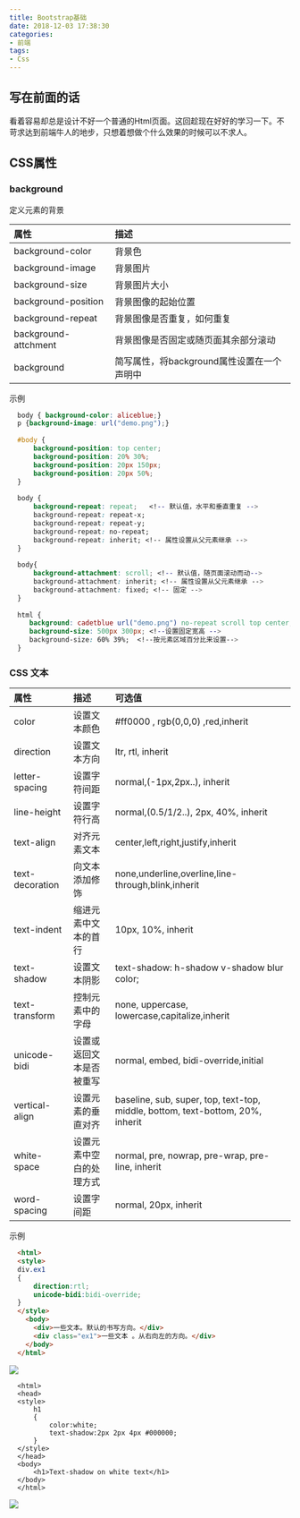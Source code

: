 ```yaml
---
title: Bootstrap基础
date: 2018-12-03 17:38:30
categories:
- 前端
tags:
- Css
---
```


## 写在前面的话

 看着容易却总是设计不好一个普通的Html页面。这回趁现在好好的学习一下。不苛求达到前端牛人的地步，只想着想做个什么效果的时候可以不求人。

## CSS属性

### background

  定义元素的背景      
 
| 属性               | 描述          |
|:------------------|:--------------|
|background-color   | 背景色         |
|background-image   | 背景图片       |
|background-size    | 背景图片大小       |
|background-position| 背景图像的起始位置|
|background-repeat  | 背景图像是否重复，如何重复|
|background-attchment| 背景图像是否固定或随页面其余部分滚动|
|background         | 简写属性，将background属性设置在一个声明中|
  
  示例
  
  ```css
    body { background-color: aliceblue;}
    p {background-image: url("demo.png");}
    
    #body {
        background-position: top center;  
        background-position: 20% 30%;
        background-position: 20px 150px;
        background-position: 20px 50%;
    }
    
    body {
        background-repeat: repeat;   <!-- 默认值，水平和垂直重复 -->
        background-repeat: repeat-x; 
        background-repeat: repeat-y;
        background-repeat: no-repeat; 
        background-repeat: inherit; <!-- 属性设置从父元素继承 -->
    }
    
    body{
        background-attachment: scroll; <!-- 默认值，随页面滚动而动-->
        background-attachment: inherit; <!-- 属性设置从父元素继承 -->
        background-attachment: fixed; <!-- 固定 -->
    }
    
    html {
       background: cadetblue url("demo.png") no-repeat scroll top center;
       background-size: 500px 300px; <!--设置固定宽高 -->
       background-size: 60% 39%;  <!--按元素区域百分比来设置-->
    }
  ```
 
 ### CSS 文本
 
  | 属性          | 描述                        |  可选值              |
  |:----------------|:---------------------------|:-----------------------------|
  |color            |设置文本颜色                 |#ff0000 , rgb(0,0,0) ,red,inherit      |
  |direction        |设置文本方向                 |ltr, rtl, inherit                      |
  |letter-spacing   |设置字符间距                 |normal,(-1px,2px..), inherit           |
  |line-height      |设置字符行高                 |normal,(0.5/1/2..), 2px, 40%, inherit  | 
  |text-align       |对齐元素文本                 |center,left,right,justify,inherit      |
  |text-decoration  |向文本添加修饰               |none,underline,overline,line-through,blink,inherit |
  |text-indent      |缩进元素中文本的首行          |10px, 10%, inherit                     |
  |text-shadow      |设置文本阴影                 |text-shadow: h-shadow v-shadow blur color;|
  |text-transform   |控制元素中的字母              |none, uppercase, lowercase,capitalize,inherit|
  |unicode-bidi     |设置或返回文本是否被重写       |normal, embed, bidi-override,initial   |
  |vertical-align   |设置元素的垂直对齐            |baseline, sub, super, top, text-top, middle, bottom, text-bottom, 20%, inherit|
  |white-space      |设置元素中空白的处理方式       |normal, pre, nowrap, pre-wrap, pre-line, inherit|
  |word-spacing     |设置字间距                   |normal, 20px, inherit|
  
  示例
  
  ```html
    <html>
    <style>
    div.ex1
    {
        direction:rtl;
        unicode-bidi:bidi-override;
    }
    </style>
      <body>
        <div>一些文本。默认的书写方向。</div>
        <div class="ex1">一些文本 。从右向左的方向。</div>
      </body>
    </html>
  ```
  
  ![](https://i.loli.net/2018/12/11/5c0f7010b0272.jpg)
  
  ```
    <html>
    <head>
    <style>
        h1
        {
            color:white;
            text-shadow:2px 2px 4px #000000;
        }
    </style>
    </head>
    <body>
        <h1>Text-shadow on white text</h1>
    </body>
    </html>
  ```
  
  ![](https://i.loli.net/2018/12/11/5c0f729b0b182.png)
